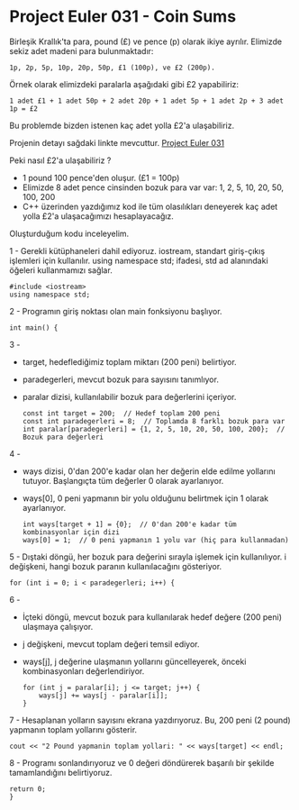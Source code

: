 # Project Euler 031 - Coin Sums

Birleşik Krallık'ta para, pound (£) ve pence (p) olarak ikiye ayrılır. Elimizde sekiz adet madeni para bulunmaktadır:

    1p, 2p, 5p, 10p, 20p, 50p, £1 (100p), ve £2 (200p).

Örnek olarak elimizdeki paralarla aşağıdaki gibi £2 yapabiliriz:

    1 adet £1 + 1 adet 50p + 2 adet 20p + 1 adet 5p + 1 adet 2p + 3 adet 1p = £2

Bu problemde bizden istenen kaç adet yolla £2'a ulaşabiliriz.

Projenin detayı sağdaki linkte mevcuttur. [Project Euler 031](https://projecteuler.net/problem=31)

Peki nasıl £2'a ulaşabiliriz ?

- 1 pound 100 pence'den oluşur. (£1 = 100p)
- Elimizde 8 adet pence cinsinden bozuk para var var: 1, 2, 5, 10, 20, 50, 100, 200
- C++ üzerinden yazdığımız kod ile tüm olasılıkları deneyerek kaç adet yolla £2'a ulaşacağımızı hesaplayacağız.


Oluşturduğum kodu inceleyelim.

1 - Gerekli kütüphaneleri dahil ediyoruz. iostream, standart giriş-çıkış işlemleri için kullanılır. using namespace std; ifadesi, std ad alanındaki öğeleri kullanmamızı sağlar.

    #include <iostream>
    using namespace std;

    
2 - Programın giriş noktası olan main fonksiyonu başlıyor.
 
    int main() {
3 - 
- target, hedeflediğimiz toplam miktarı (200 peni) belirtiyor.
- paradegerleri, mevcut bozuk para sayısını tanımlıyor.
- paralar dizisi, kullanılabilir bozuk para değerlerini içeriyor. 

      const int target = 200;  // Hedef toplam 200 peni
      const int paradegerleri = 8;  // Toplamda 8 farklı bozuk para var
      int paralar[paradegerleri] = {1, 2, 5, 10, 20, 50, 100, 200};  // Bozuk para değerleri

4 - 
- ways dizisi, 0'dan 200'e kadar olan her değerin elde edilme yollarını tutuyor. Başlangıçta tüm değerler 0 olarak ayarlanıyor.
- ways[0], 0 peni yapmanın bir yolu olduğunu belirtmek için 1 olarak ayarlanıyor.

      int ways[target + 1] = {0};  // 0'dan 200'e kadar tüm kombinasyonlar için dizi
      ways[0] = 1;  // 0 peni yapmanın 1 yolu var (hiç para kullanmadan)

5 - Dıştaki döngü, her bozuk para değerini sırayla işlemek için kullanılıyor. i değişkeni, hangi bozuk paranın kullanılacağını gösteriyor.

    for (int i = 0; i < paradegerleri; i++) {
6 - 
- İçteki döngü, mevcut bozuk para kullanılarak hedef değere (200 peni) ulaşmaya çalışıyor.
- j değişkeni, mevcut toplam değeri temsil ediyor.
- ways[j], j değerine ulaşmanın yollarını güncelleyerek, önceki kombinasyonları değerlendiriyor.

      for (int j = paralar[i]; j <= target; j++) {
          ways[j] += ways[j - paralar[i]];
      }
7 - Hesaplanan yolların sayısını ekrana yazdırıyoruz. Bu, 200 peni (2 pound) yapmanın toplam yollarını gösterir.

    cout << "2 Pound yapmanin toplam yollari: " << ways[target] << endl;

8 - Programı sonlandırıyoruz ve 0 değeri döndürerek başarılı bir şekilde tamamlandığını belirtiyoruz.

    return 0;
    }
  



